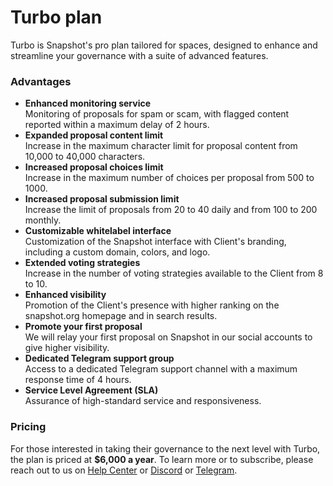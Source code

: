 # Turbo plan

Turbo is Snapshot's pro plan tailored for spaces, designed to enhance and streamline your governance with a suite of advanced features.

### Advantages

* **Enhanced monitoring service**\
  Monitoring of proposals for spam or scam, with flagged content reported within a maximum delay of 2 hours.
* **Expanded proposal content limit**\
  Increase in the maximum character limit for proposal content from 10,000 to 40,000 characters.
* **Increased proposal choices limit**\
  Increase in the maximum number of choices per proposal from 500 to 1000.
* **Increased proposal submission limit**\
  Increase the limit of proposals from 20 to 40 daily and from 100 to 200 monthly.
* **Customizable whitelabel interface**\
  Customization of the Snapshot interface with Client's branding, including a custom domain, colors, and logo.
* **Extended voting strategies**\
  Increase in the number of voting strategies available to the Client from 8 to 10.
* **Enhanced visibility**\
  Promotion of the Client's presence with higher ranking on the snapshot.org homepage and in search results.
* **Promote your first proposal**\
  We will relay your first proposal on Snapshot in our social accounts to give higher visibility. &#x20;
* **Dedicated Telegram support group**\
  Access to a dedicated Telegram support channel with a maximum response time of 4 hours.
* **Service Level Agreement (SLA)**\
  Assurance of high-standard service and responsiveness.

### Pricing

For those interested in taking their governance to the next level with Turbo, the plan is priced at **$6,000 a year**. To learn more or to subscribe, please reach out to us on [Help Center](https://help.snapshot.org/en/) or [Discord](https://discord.snapshot.org) or [Telegram](https://t.me/bonustrack).
